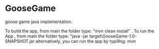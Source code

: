 # GooseGame
goose game java implementation.

To build the app, from main the folder type: "mvn clean install" .
Tu run the App , from main the folder type: "java -jar target\GooseGame-1.0-SNAPSHOT.jar
alternatively, you can run the app by typi9ng: mvn
